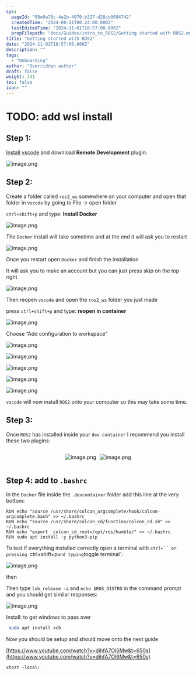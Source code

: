 ```yaml
---
sys:
  pageId: "89e0a78c-4e2b-4070-b327-d28cb0694742"
  createdTime: "2024-08-21T00:24:00.000Z"
  lastEditedTime: "2024-11-01T18:57:00.000Z"
  propFilepath: "docs/Guides/intro_to_ROS2/Getting started with ROS2.md"
title: "Getting started with ROS2"
date: "2024-11-01T18:57:00.000Z"
description: ""
tags:
  - "Onboarding"
author: "Overridden author"
draft: false
weight: 141
toc: false
icon: ""
---
```


# TODO: add wsl install

## Step 1:

[Install vscode](https://code.visualstudio.com/download) and download **Remote Development** plugin:

![image.png](https://prod-files-secure.s3.us-west-2.amazonaws.com/d518164a-d88e-44d1-a4ee-3adb3bd8bce0/efb52993-1881-4a40-b95e-6f020334f022/image.png?X-Amz-Algorithm=AWS4-HMAC-SHA256&X-Amz-Content-Sha256=UNSIGNED-PAYLOAD&X-Amz-Credential=ASIAZI2LB466TYVGLV4A%2F20250321%2Fus-west-2%2Fs3%2Faws4_request&X-Amz-Date=20250321T121421Z&X-Amz-Expires=3600&X-Amz-Security-Token=IQoJb3JpZ2luX2VjEEwaCXVzLXdlc3QtMiJIMEYCIQCzn5iDiJbo4Z2UTbHb4W970cc56T5rcTbdtOgeztFkaQIhAL08165oWYX1gZz8BN9CMbGqWxeFNx9MDoPFvOcbdxrzKogECKX%2F%2F%2F%2F%2F%2F%2F%2F%2F%2FwEQABoMNjM3NDIzMTgzODA1IgzmDzi05U%2FJlEdP3Y8q3APpfqnIWuBTFTa0rOrBGTJv6AVTANHZ6skl7zk%2FbLgzJ%2FemzJCjjfUGHYHIDdvFAwVE8pDoMu6osKYWMEEX9NPaOoojAq4yuGbIrlt7%2FI8ygPVsC2e78HW8VlKyrYvdXY%2FWYUkXdZswMEBcSSjg0cYdeINQ3MmbnMWLnzLlWi6Ak7Tx2Cc%2FQvQhS4gvph23DPnN7BI99M5E4EActXqm1F6rWw6EZMAV58hCST1ymJtrQ9aPCa%2BPnmPbbbpdun7cn%2FMb%2BgL9iNlfyOKGaODMQhUPZEa%2FtREp5LGwn8Ey0NLo7YBcoHGslY792Yex5wUknkj5yNQZeShJIhLCbZZbAcc%2BW%2Bey0pVJA41pkpYRUoxReSI4IQrSwAlHR96IT1na7pXTNvmLYEdfaK4OO%2B6KzIflivfcckPleRForx21v%2BGIq7a8bj1FMwBk6i4VvBhH6JE%2FJXzVK13NOYGi7%2FDQtz5cuJaGXIEwZUuXUZg4GXlzT2HyqwBQenOmuWfiZeNK%2FvP01s%2FcKQwySKYeqXzT%2BoybR1VxYOgE1I8C%2BHYXCWGVVZGU2tn%2FqTTFLBfeJLpF9BuYIjx7JTiQt%2BNDyxjqzIwoMzgfImxb2oPPXEzAr3FIfIPedYQYnTStIlwiIjDvmfW%2BBjqkAaWWl2GJn6rPyRQnEjNv2lnyFMRPDC3v%2FTdil8FogmnshR6PKXFkvhzwxbB97LG5vmPrT6BxSNpCXGiWPPVWf%2B8uNWTXLNNF87vMINmqUzxmy7T0P9OnMJiQVaOQM4ZXGOzuzs73mcil%2BUaS79DbjgjdbXnwv9QDh8sB10CGfrazDt3hweG%2BO0D3rumoYX7hpyDbPsisMpIZqh%2FZsTsL3p2XKGLJ&X-Amz-Signature=87071dcb9994ac05fcf11c426c206f58d198577a4c29f8f12323572c5e6486f8&X-Amz-SignedHeaders=host&x-id=GetObject)

## Step 2:

Create a folder called `ros2_ws` somewhere on your computer and open that folder in `vscode` by going to File → open folder 

`ctrl+shift+p` and type: **Install Docker**

![image.png](https://prod-files-secure.s3.us-west-2.amazonaws.com/d518164a-d88e-44d1-a4ee-3adb3bd8bce0/2269dc0e-1cd5-47ff-bceb-c04ad9b2eab0/image.png?X-Amz-Algorithm=AWS4-HMAC-SHA256&X-Amz-Content-Sha256=UNSIGNED-PAYLOAD&X-Amz-Credential=ASIAZI2LB466TYVGLV4A%2F20250321%2Fus-west-2%2Fs3%2Faws4_request&X-Amz-Date=20250321T121421Z&X-Amz-Expires=3600&X-Amz-Security-Token=IQoJb3JpZ2luX2VjEEwaCXVzLXdlc3QtMiJIMEYCIQCzn5iDiJbo4Z2UTbHb4W970cc56T5rcTbdtOgeztFkaQIhAL08165oWYX1gZz8BN9CMbGqWxeFNx9MDoPFvOcbdxrzKogECKX%2F%2F%2F%2F%2F%2F%2F%2F%2F%2FwEQABoMNjM3NDIzMTgzODA1IgzmDzi05U%2FJlEdP3Y8q3APpfqnIWuBTFTa0rOrBGTJv6AVTANHZ6skl7zk%2FbLgzJ%2FemzJCjjfUGHYHIDdvFAwVE8pDoMu6osKYWMEEX9NPaOoojAq4yuGbIrlt7%2FI8ygPVsC2e78HW8VlKyrYvdXY%2FWYUkXdZswMEBcSSjg0cYdeINQ3MmbnMWLnzLlWi6Ak7Tx2Cc%2FQvQhS4gvph23DPnN7BI99M5E4EActXqm1F6rWw6EZMAV58hCST1ymJtrQ9aPCa%2BPnmPbbbpdun7cn%2FMb%2BgL9iNlfyOKGaODMQhUPZEa%2FtREp5LGwn8Ey0NLo7YBcoHGslY792Yex5wUknkj5yNQZeShJIhLCbZZbAcc%2BW%2Bey0pVJA41pkpYRUoxReSI4IQrSwAlHR96IT1na7pXTNvmLYEdfaK4OO%2B6KzIflivfcckPleRForx21v%2BGIq7a8bj1FMwBk6i4VvBhH6JE%2FJXzVK13NOYGi7%2FDQtz5cuJaGXIEwZUuXUZg4GXlzT2HyqwBQenOmuWfiZeNK%2FvP01s%2FcKQwySKYeqXzT%2BoybR1VxYOgE1I8C%2BHYXCWGVVZGU2tn%2FqTTFLBfeJLpF9BuYIjx7JTiQt%2BNDyxjqzIwoMzgfImxb2oPPXEzAr3FIfIPedYQYnTStIlwiIjDvmfW%2BBjqkAaWWl2GJn6rPyRQnEjNv2lnyFMRPDC3v%2FTdil8FogmnshR6PKXFkvhzwxbB97LG5vmPrT6BxSNpCXGiWPPVWf%2B8uNWTXLNNF87vMINmqUzxmy7T0P9OnMJiQVaOQM4ZXGOzuzs73mcil%2BUaS79DbjgjdbXnwv9QDh8sB10CGfrazDt3hweG%2BO0D3rumoYX7hpyDbPsisMpIZqh%2FZsTsL3p2XKGLJ&X-Amz-Signature=541bad464b9b3c7223284014c5101a1e4825f87c752581128f2a76140342c5cf&X-Amz-SignedHeaders=host&x-id=GetObject)

The `Docker` install will take sometime and at the end it will ask you to restart

![image.png](https://prod-files-secure.s3.us-west-2.amazonaws.com/d518164a-d88e-44d1-a4ee-3adb3bd8bce0/ed233f78-be33-4b1f-b89c-9c346c0e961e/image.png?X-Amz-Algorithm=AWS4-HMAC-SHA256&X-Amz-Content-Sha256=UNSIGNED-PAYLOAD&X-Amz-Credential=ASIAZI2LB466TYVGLV4A%2F20250321%2Fus-west-2%2Fs3%2Faws4_request&X-Amz-Date=20250321T121421Z&X-Amz-Expires=3600&X-Amz-Security-Token=IQoJb3JpZ2luX2VjEEwaCXVzLXdlc3QtMiJIMEYCIQCzn5iDiJbo4Z2UTbHb4W970cc56T5rcTbdtOgeztFkaQIhAL08165oWYX1gZz8BN9CMbGqWxeFNx9MDoPFvOcbdxrzKogECKX%2F%2F%2F%2F%2F%2F%2F%2F%2F%2FwEQABoMNjM3NDIzMTgzODA1IgzmDzi05U%2FJlEdP3Y8q3APpfqnIWuBTFTa0rOrBGTJv6AVTANHZ6skl7zk%2FbLgzJ%2FemzJCjjfUGHYHIDdvFAwVE8pDoMu6osKYWMEEX9NPaOoojAq4yuGbIrlt7%2FI8ygPVsC2e78HW8VlKyrYvdXY%2FWYUkXdZswMEBcSSjg0cYdeINQ3MmbnMWLnzLlWi6Ak7Tx2Cc%2FQvQhS4gvph23DPnN7BI99M5E4EActXqm1F6rWw6EZMAV58hCST1ymJtrQ9aPCa%2BPnmPbbbpdun7cn%2FMb%2BgL9iNlfyOKGaODMQhUPZEa%2FtREp5LGwn8Ey0NLo7YBcoHGslY792Yex5wUknkj5yNQZeShJIhLCbZZbAcc%2BW%2Bey0pVJA41pkpYRUoxReSI4IQrSwAlHR96IT1na7pXTNvmLYEdfaK4OO%2B6KzIflivfcckPleRForx21v%2BGIq7a8bj1FMwBk6i4VvBhH6JE%2FJXzVK13NOYGi7%2FDQtz5cuJaGXIEwZUuXUZg4GXlzT2HyqwBQenOmuWfiZeNK%2FvP01s%2FcKQwySKYeqXzT%2BoybR1VxYOgE1I8C%2BHYXCWGVVZGU2tn%2FqTTFLBfeJLpF9BuYIjx7JTiQt%2BNDyxjqzIwoMzgfImxb2oPPXEzAr3FIfIPedYQYnTStIlwiIjDvmfW%2BBjqkAaWWl2GJn6rPyRQnEjNv2lnyFMRPDC3v%2FTdil8FogmnshR6PKXFkvhzwxbB97LG5vmPrT6BxSNpCXGiWPPVWf%2B8uNWTXLNNF87vMINmqUzxmy7T0P9OnMJiQVaOQM4ZXGOzuzs73mcil%2BUaS79DbjgjdbXnwv9QDh8sB10CGfrazDt3hweG%2BO0D3rumoYX7hpyDbPsisMpIZqh%2FZsTsL3p2XKGLJ&X-Amz-Signature=5a629749082286ecd48880c613c51d60e920d2c4d60f5b94aef65f93c0afd699&X-Amz-SignedHeaders=host&x-id=GetObject)

Once you restart open `Docker` and finish the installation

It will ask you to make an account but you can just press skip on the top right

![image.png](https://prod-files-secure.s3.us-west-2.amazonaws.com/d518164a-d88e-44d1-a4ee-3adb3bd8bce0/21010ad9-1659-4fd9-9f59-9932a09b2a3d/image.png?X-Amz-Algorithm=AWS4-HMAC-SHA256&X-Amz-Content-Sha256=UNSIGNED-PAYLOAD&X-Amz-Credential=ASIAZI2LB466TYVGLV4A%2F20250321%2Fus-west-2%2Fs3%2Faws4_request&X-Amz-Date=20250321T121421Z&X-Amz-Expires=3600&X-Amz-Security-Token=IQoJb3JpZ2luX2VjEEwaCXVzLXdlc3QtMiJIMEYCIQCzn5iDiJbo4Z2UTbHb4W970cc56T5rcTbdtOgeztFkaQIhAL08165oWYX1gZz8BN9CMbGqWxeFNx9MDoPFvOcbdxrzKogECKX%2F%2F%2F%2F%2F%2F%2F%2F%2F%2FwEQABoMNjM3NDIzMTgzODA1IgzmDzi05U%2FJlEdP3Y8q3APpfqnIWuBTFTa0rOrBGTJv6AVTANHZ6skl7zk%2FbLgzJ%2FemzJCjjfUGHYHIDdvFAwVE8pDoMu6osKYWMEEX9NPaOoojAq4yuGbIrlt7%2FI8ygPVsC2e78HW8VlKyrYvdXY%2FWYUkXdZswMEBcSSjg0cYdeINQ3MmbnMWLnzLlWi6Ak7Tx2Cc%2FQvQhS4gvph23DPnN7BI99M5E4EActXqm1F6rWw6EZMAV58hCST1ymJtrQ9aPCa%2BPnmPbbbpdun7cn%2FMb%2BgL9iNlfyOKGaODMQhUPZEa%2FtREp5LGwn8Ey0NLo7YBcoHGslY792Yex5wUknkj5yNQZeShJIhLCbZZbAcc%2BW%2Bey0pVJA41pkpYRUoxReSI4IQrSwAlHR96IT1na7pXTNvmLYEdfaK4OO%2B6KzIflivfcckPleRForx21v%2BGIq7a8bj1FMwBk6i4VvBhH6JE%2FJXzVK13NOYGi7%2FDQtz5cuJaGXIEwZUuXUZg4GXlzT2HyqwBQenOmuWfiZeNK%2FvP01s%2FcKQwySKYeqXzT%2BoybR1VxYOgE1I8C%2BHYXCWGVVZGU2tn%2FqTTFLBfeJLpF9BuYIjx7JTiQt%2BNDyxjqzIwoMzgfImxb2oPPXEzAr3FIfIPedYQYnTStIlwiIjDvmfW%2BBjqkAaWWl2GJn6rPyRQnEjNv2lnyFMRPDC3v%2FTdil8FogmnshR6PKXFkvhzwxbB97LG5vmPrT6BxSNpCXGiWPPVWf%2B8uNWTXLNNF87vMINmqUzxmy7T0P9OnMJiQVaOQM4ZXGOzuzs73mcil%2BUaS79DbjgjdbXnwv9QDh8sB10CGfrazDt3hweG%2BO0D3rumoYX7hpyDbPsisMpIZqh%2FZsTsL3p2XKGLJ&X-Amz-Signature=2e338b5b84f5b9acca3bbc1601fecc301f0f76425e2c70c45a719b0f653cd34a&X-Amz-SignedHeaders=host&x-id=GetObject)

Then reopen `vscode` and open the `ros2_ws` folder you just made

press `ctrl+shift+p` and type: **reopen in container**

![image.png](https://prod-files-secure.s3.us-west-2.amazonaws.com/d518164a-d88e-44d1-a4ee-3adb3bd8bce0/4e93b8c2-41ad-488c-8095-c74205196118/image.png?X-Amz-Algorithm=AWS4-HMAC-SHA256&X-Amz-Content-Sha256=UNSIGNED-PAYLOAD&X-Amz-Credential=ASIAZI2LB466TYVGLV4A%2F20250321%2Fus-west-2%2Fs3%2Faws4_request&X-Amz-Date=20250321T121421Z&X-Amz-Expires=3600&X-Amz-Security-Token=IQoJb3JpZ2luX2VjEEwaCXVzLXdlc3QtMiJIMEYCIQCzn5iDiJbo4Z2UTbHb4W970cc56T5rcTbdtOgeztFkaQIhAL08165oWYX1gZz8BN9CMbGqWxeFNx9MDoPFvOcbdxrzKogECKX%2F%2F%2F%2F%2F%2F%2F%2F%2F%2FwEQABoMNjM3NDIzMTgzODA1IgzmDzi05U%2FJlEdP3Y8q3APpfqnIWuBTFTa0rOrBGTJv6AVTANHZ6skl7zk%2FbLgzJ%2FemzJCjjfUGHYHIDdvFAwVE8pDoMu6osKYWMEEX9NPaOoojAq4yuGbIrlt7%2FI8ygPVsC2e78HW8VlKyrYvdXY%2FWYUkXdZswMEBcSSjg0cYdeINQ3MmbnMWLnzLlWi6Ak7Tx2Cc%2FQvQhS4gvph23DPnN7BI99M5E4EActXqm1F6rWw6EZMAV58hCST1ymJtrQ9aPCa%2BPnmPbbbpdun7cn%2FMb%2BgL9iNlfyOKGaODMQhUPZEa%2FtREp5LGwn8Ey0NLo7YBcoHGslY792Yex5wUknkj5yNQZeShJIhLCbZZbAcc%2BW%2Bey0pVJA41pkpYRUoxReSI4IQrSwAlHR96IT1na7pXTNvmLYEdfaK4OO%2B6KzIflivfcckPleRForx21v%2BGIq7a8bj1FMwBk6i4VvBhH6JE%2FJXzVK13NOYGi7%2FDQtz5cuJaGXIEwZUuXUZg4GXlzT2HyqwBQenOmuWfiZeNK%2FvP01s%2FcKQwySKYeqXzT%2BoybR1VxYOgE1I8C%2BHYXCWGVVZGU2tn%2FqTTFLBfeJLpF9BuYIjx7JTiQt%2BNDyxjqzIwoMzgfImxb2oPPXEzAr3FIfIPedYQYnTStIlwiIjDvmfW%2BBjqkAaWWl2GJn6rPyRQnEjNv2lnyFMRPDC3v%2FTdil8FogmnshR6PKXFkvhzwxbB97LG5vmPrT6BxSNpCXGiWPPVWf%2B8uNWTXLNNF87vMINmqUzxmy7T0P9OnMJiQVaOQM4ZXGOzuzs73mcil%2BUaS79DbjgjdbXnwv9QDh8sB10CGfrazDt3hweG%2BO0D3rumoYX7hpyDbPsisMpIZqh%2FZsTsL3p2XKGLJ&X-Amz-Signature=a85195f46ba947783df6f2a40954f945f12d6f6cb6ac462ee2a5f0374bb9e320&X-Amz-SignedHeaders=host&x-id=GetObject)

Choose “Add configuration to workspace”

![image.png](https://prod-files-secure.s3.us-west-2.amazonaws.com/d518164a-d88e-44d1-a4ee-3adb3bd8bce0/9560b282-5060-4989-ba37-97e7b2c22476/image.png?X-Amz-Algorithm=AWS4-HMAC-SHA256&X-Amz-Content-Sha256=UNSIGNED-PAYLOAD&X-Amz-Credential=ASIAZI2LB466TYVGLV4A%2F20250321%2Fus-west-2%2Fs3%2Faws4_request&X-Amz-Date=20250321T121421Z&X-Amz-Expires=3600&X-Amz-Security-Token=IQoJb3JpZ2luX2VjEEwaCXVzLXdlc3QtMiJIMEYCIQCzn5iDiJbo4Z2UTbHb4W970cc56T5rcTbdtOgeztFkaQIhAL08165oWYX1gZz8BN9CMbGqWxeFNx9MDoPFvOcbdxrzKogECKX%2F%2F%2F%2F%2F%2F%2F%2F%2F%2FwEQABoMNjM3NDIzMTgzODA1IgzmDzi05U%2FJlEdP3Y8q3APpfqnIWuBTFTa0rOrBGTJv6AVTANHZ6skl7zk%2FbLgzJ%2FemzJCjjfUGHYHIDdvFAwVE8pDoMu6osKYWMEEX9NPaOoojAq4yuGbIrlt7%2FI8ygPVsC2e78HW8VlKyrYvdXY%2FWYUkXdZswMEBcSSjg0cYdeINQ3MmbnMWLnzLlWi6Ak7Tx2Cc%2FQvQhS4gvph23DPnN7BI99M5E4EActXqm1F6rWw6EZMAV58hCST1ymJtrQ9aPCa%2BPnmPbbbpdun7cn%2FMb%2BgL9iNlfyOKGaODMQhUPZEa%2FtREp5LGwn8Ey0NLo7YBcoHGslY792Yex5wUknkj5yNQZeShJIhLCbZZbAcc%2BW%2Bey0pVJA41pkpYRUoxReSI4IQrSwAlHR96IT1na7pXTNvmLYEdfaK4OO%2B6KzIflivfcckPleRForx21v%2BGIq7a8bj1FMwBk6i4VvBhH6JE%2FJXzVK13NOYGi7%2FDQtz5cuJaGXIEwZUuXUZg4GXlzT2HyqwBQenOmuWfiZeNK%2FvP01s%2FcKQwySKYeqXzT%2BoybR1VxYOgE1I8C%2BHYXCWGVVZGU2tn%2FqTTFLBfeJLpF9BuYIjx7JTiQt%2BNDyxjqzIwoMzgfImxb2oPPXEzAr3FIfIPedYQYnTStIlwiIjDvmfW%2BBjqkAaWWl2GJn6rPyRQnEjNv2lnyFMRPDC3v%2FTdil8FogmnshR6PKXFkvhzwxbB97LG5vmPrT6BxSNpCXGiWPPVWf%2B8uNWTXLNNF87vMINmqUzxmy7T0P9OnMJiQVaOQM4ZXGOzuzs73mcil%2BUaS79DbjgjdbXnwv9QDh8sB10CGfrazDt3hweG%2BO0D3rumoYX7hpyDbPsisMpIZqh%2FZsTsL3p2XKGLJ&X-Amz-Signature=4cf59331ab24f450db1090ed39b8240374e617d743559922f965148a5ad25a7d&X-Amz-SignedHeaders=host&x-id=GetObject)

![image.png](https://prod-files-secure.s3.us-west-2.amazonaws.com/d518164a-d88e-44d1-a4ee-3adb3bd8bce0/2ee63f81-886b-48e8-a553-dc6e5eac99e4/image.png?X-Amz-Algorithm=AWS4-HMAC-SHA256&X-Amz-Content-Sha256=UNSIGNED-PAYLOAD&X-Amz-Credential=ASIAZI2LB466TYVGLV4A%2F20250321%2Fus-west-2%2Fs3%2Faws4_request&X-Amz-Date=20250321T121421Z&X-Amz-Expires=3600&X-Amz-Security-Token=IQoJb3JpZ2luX2VjEEwaCXVzLXdlc3QtMiJIMEYCIQCzn5iDiJbo4Z2UTbHb4W970cc56T5rcTbdtOgeztFkaQIhAL08165oWYX1gZz8BN9CMbGqWxeFNx9MDoPFvOcbdxrzKogECKX%2F%2F%2F%2F%2F%2F%2F%2F%2F%2FwEQABoMNjM3NDIzMTgzODA1IgzmDzi05U%2FJlEdP3Y8q3APpfqnIWuBTFTa0rOrBGTJv6AVTANHZ6skl7zk%2FbLgzJ%2FemzJCjjfUGHYHIDdvFAwVE8pDoMu6osKYWMEEX9NPaOoojAq4yuGbIrlt7%2FI8ygPVsC2e78HW8VlKyrYvdXY%2FWYUkXdZswMEBcSSjg0cYdeINQ3MmbnMWLnzLlWi6Ak7Tx2Cc%2FQvQhS4gvph23DPnN7BI99M5E4EActXqm1F6rWw6EZMAV58hCST1ymJtrQ9aPCa%2BPnmPbbbpdun7cn%2FMb%2BgL9iNlfyOKGaODMQhUPZEa%2FtREp5LGwn8Ey0NLo7YBcoHGslY792Yex5wUknkj5yNQZeShJIhLCbZZbAcc%2BW%2Bey0pVJA41pkpYRUoxReSI4IQrSwAlHR96IT1na7pXTNvmLYEdfaK4OO%2B6KzIflivfcckPleRForx21v%2BGIq7a8bj1FMwBk6i4VvBhH6JE%2FJXzVK13NOYGi7%2FDQtz5cuJaGXIEwZUuXUZg4GXlzT2HyqwBQenOmuWfiZeNK%2FvP01s%2FcKQwySKYeqXzT%2BoybR1VxYOgE1I8C%2BHYXCWGVVZGU2tn%2FqTTFLBfeJLpF9BuYIjx7JTiQt%2BNDyxjqzIwoMzgfImxb2oPPXEzAr3FIfIPedYQYnTStIlwiIjDvmfW%2BBjqkAaWWl2GJn6rPyRQnEjNv2lnyFMRPDC3v%2FTdil8FogmnshR6PKXFkvhzwxbB97LG5vmPrT6BxSNpCXGiWPPVWf%2B8uNWTXLNNF87vMINmqUzxmy7T0P9OnMJiQVaOQM4ZXGOzuzs73mcil%2BUaS79DbjgjdbXnwv9QDh8sB10CGfrazDt3hweG%2BO0D3rumoYX7hpyDbPsisMpIZqh%2FZsTsL3p2XKGLJ&X-Amz-Signature=23800225b213c4677414701dd06c27e2b04fb88e8303e036c2a4d0feadd5b360&X-Amz-SignedHeaders=host&x-id=GetObject)

![image.png](https://prod-files-secure.s3.us-west-2.amazonaws.com/d518164a-d88e-44d1-a4ee-3adb3bd8bce0/ae1580b2-b048-407e-aed9-b584224a7a04/image.png?X-Amz-Algorithm=AWS4-HMAC-SHA256&X-Amz-Content-Sha256=UNSIGNED-PAYLOAD&X-Amz-Credential=ASIAZI2LB466TYVGLV4A%2F20250321%2Fus-west-2%2Fs3%2Faws4_request&X-Amz-Date=20250321T121421Z&X-Amz-Expires=3600&X-Amz-Security-Token=IQoJb3JpZ2luX2VjEEwaCXVzLXdlc3QtMiJIMEYCIQCzn5iDiJbo4Z2UTbHb4W970cc56T5rcTbdtOgeztFkaQIhAL08165oWYX1gZz8BN9CMbGqWxeFNx9MDoPFvOcbdxrzKogECKX%2F%2F%2F%2F%2F%2F%2F%2F%2F%2FwEQABoMNjM3NDIzMTgzODA1IgzmDzi05U%2FJlEdP3Y8q3APpfqnIWuBTFTa0rOrBGTJv6AVTANHZ6skl7zk%2FbLgzJ%2FemzJCjjfUGHYHIDdvFAwVE8pDoMu6osKYWMEEX9NPaOoojAq4yuGbIrlt7%2FI8ygPVsC2e78HW8VlKyrYvdXY%2FWYUkXdZswMEBcSSjg0cYdeINQ3MmbnMWLnzLlWi6Ak7Tx2Cc%2FQvQhS4gvph23DPnN7BI99M5E4EActXqm1F6rWw6EZMAV58hCST1ymJtrQ9aPCa%2BPnmPbbbpdun7cn%2FMb%2BgL9iNlfyOKGaODMQhUPZEa%2FtREp5LGwn8Ey0NLo7YBcoHGslY792Yex5wUknkj5yNQZeShJIhLCbZZbAcc%2BW%2Bey0pVJA41pkpYRUoxReSI4IQrSwAlHR96IT1na7pXTNvmLYEdfaK4OO%2B6KzIflivfcckPleRForx21v%2BGIq7a8bj1FMwBk6i4VvBhH6JE%2FJXzVK13NOYGi7%2FDQtz5cuJaGXIEwZUuXUZg4GXlzT2HyqwBQenOmuWfiZeNK%2FvP01s%2FcKQwySKYeqXzT%2BoybR1VxYOgE1I8C%2BHYXCWGVVZGU2tn%2FqTTFLBfeJLpF9BuYIjx7JTiQt%2BNDyxjqzIwoMzgfImxb2oPPXEzAr3FIfIPedYQYnTStIlwiIjDvmfW%2BBjqkAaWWl2GJn6rPyRQnEjNv2lnyFMRPDC3v%2FTdil8FogmnshR6PKXFkvhzwxbB97LG5vmPrT6BxSNpCXGiWPPVWf%2B8uNWTXLNNF87vMINmqUzxmy7T0P9OnMJiQVaOQM4ZXGOzuzs73mcil%2BUaS79DbjgjdbXnwv9QDh8sB10CGfrazDt3hweG%2BO0D3rumoYX7hpyDbPsisMpIZqh%2FZsTsL3p2XKGLJ&X-Amz-Signature=e9b7accd0c4b1484c5c9b3c5289f45e573a1b82b774cfdc2c483f7024643e08f&X-Amz-SignedHeaders=host&x-id=GetObject)

![image.png](https://prod-files-secure.s3.us-west-2.amazonaws.com/d518164a-d88e-44d1-a4ee-3adb3bd8bce0/53255b28-f75e-430f-b9e3-c0ac8577e42b/image.png?X-Amz-Algorithm=AWS4-HMAC-SHA256&X-Amz-Content-Sha256=UNSIGNED-PAYLOAD&X-Amz-Credential=ASIAZI2LB466TYVGLV4A%2F20250321%2Fus-west-2%2Fs3%2Faws4_request&X-Amz-Date=20250321T121421Z&X-Amz-Expires=3600&X-Amz-Security-Token=IQoJb3JpZ2luX2VjEEwaCXVzLXdlc3QtMiJIMEYCIQCzn5iDiJbo4Z2UTbHb4W970cc56T5rcTbdtOgeztFkaQIhAL08165oWYX1gZz8BN9CMbGqWxeFNx9MDoPFvOcbdxrzKogECKX%2F%2F%2F%2F%2F%2F%2F%2F%2F%2FwEQABoMNjM3NDIzMTgzODA1IgzmDzi05U%2FJlEdP3Y8q3APpfqnIWuBTFTa0rOrBGTJv6AVTANHZ6skl7zk%2FbLgzJ%2FemzJCjjfUGHYHIDdvFAwVE8pDoMu6osKYWMEEX9NPaOoojAq4yuGbIrlt7%2FI8ygPVsC2e78HW8VlKyrYvdXY%2FWYUkXdZswMEBcSSjg0cYdeINQ3MmbnMWLnzLlWi6Ak7Tx2Cc%2FQvQhS4gvph23DPnN7BI99M5E4EActXqm1F6rWw6EZMAV58hCST1ymJtrQ9aPCa%2BPnmPbbbpdun7cn%2FMb%2BgL9iNlfyOKGaODMQhUPZEa%2FtREp5LGwn8Ey0NLo7YBcoHGslY792Yex5wUknkj5yNQZeShJIhLCbZZbAcc%2BW%2Bey0pVJA41pkpYRUoxReSI4IQrSwAlHR96IT1na7pXTNvmLYEdfaK4OO%2B6KzIflivfcckPleRForx21v%2BGIq7a8bj1FMwBk6i4VvBhH6JE%2FJXzVK13NOYGi7%2FDQtz5cuJaGXIEwZUuXUZg4GXlzT2HyqwBQenOmuWfiZeNK%2FvP01s%2FcKQwySKYeqXzT%2BoybR1VxYOgE1I8C%2BHYXCWGVVZGU2tn%2FqTTFLBfeJLpF9BuYIjx7JTiQt%2BNDyxjqzIwoMzgfImxb2oPPXEzAr3FIfIPedYQYnTStIlwiIjDvmfW%2BBjqkAaWWl2GJn6rPyRQnEjNv2lnyFMRPDC3v%2FTdil8FogmnshR6PKXFkvhzwxbB97LG5vmPrT6BxSNpCXGiWPPVWf%2B8uNWTXLNNF87vMINmqUzxmy7T0P9OnMJiQVaOQM4ZXGOzuzs73mcil%2BUaS79DbjgjdbXnwv9QDh8sB10CGfrazDt3hweG%2BO0D3rumoYX7hpyDbPsisMpIZqh%2FZsTsL3p2XKGLJ&X-Amz-Signature=91ef9bc6d694f78e5d4f7da69b37462600da0ba7cd89b218d1b735c7ae73c6c3&X-Amz-SignedHeaders=host&x-id=GetObject)

![image.png](https://prod-files-secure.s3.us-west-2.amazonaws.com/d518164a-d88e-44d1-a4ee-3adb3bd8bce0/7c562767-5af9-4ffb-97d1-327bcdf4ee00/image.png?X-Amz-Algorithm=AWS4-HMAC-SHA256&X-Amz-Content-Sha256=UNSIGNED-PAYLOAD&X-Amz-Credential=ASIAZI2LB466TYVGLV4A%2F20250321%2Fus-west-2%2Fs3%2Faws4_request&X-Amz-Date=20250321T121421Z&X-Amz-Expires=3600&X-Amz-Security-Token=IQoJb3JpZ2luX2VjEEwaCXVzLXdlc3QtMiJIMEYCIQCzn5iDiJbo4Z2UTbHb4W970cc56T5rcTbdtOgeztFkaQIhAL08165oWYX1gZz8BN9CMbGqWxeFNx9MDoPFvOcbdxrzKogECKX%2F%2F%2F%2F%2F%2F%2F%2F%2F%2FwEQABoMNjM3NDIzMTgzODA1IgzmDzi05U%2FJlEdP3Y8q3APpfqnIWuBTFTa0rOrBGTJv6AVTANHZ6skl7zk%2FbLgzJ%2FemzJCjjfUGHYHIDdvFAwVE8pDoMu6osKYWMEEX9NPaOoojAq4yuGbIrlt7%2FI8ygPVsC2e78HW8VlKyrYvdXY%2FWYUkXdZswMEBcSSjg0cYdeINQ3MmbnMWLnzLlWi6Ak7Tx2Cc%2FQvQhS4gvph23DPnN7BI99M5E4EActXqm1F6rWw6EZMAV58hCST1ymJtrQ9aPCa%2BPnmPbbbpdun7cn%2FMb%2BgL9iNlfyOKGaODMQhUPZEa%2FtREp5LGwn8Ey0NLo7YBcoHGslY792Yex5wUknkj5yNQZeShJIhLCbZZbAcc%2BW%2Bey0pVJA41pkpYRUoxReSI4IQrSwAlHR96IT1na7pXTNvmLYEdfaK4OO%2B6KzIflivfcckPleRForx21v%2BGIq7a8bj1FMwBk6i4VvBhH6JE%2FJXzVK13NOYGi7%2FDQtz5cuJaGXIEwZUuXUZg4GXlzT2HyqwBQenOmuWfiZeNK%2FvP01s%2FcKQwySKYeqXzT%2BoybR1VxYOgE1I8C%2BHYXCWGVVZGU2tn%2FqTTFLBfeJLpF9BuYIjx7JTiQt%2BNDyxjqzIwoMzgfImxb2oPPXEzAr3FIfIPedYQYnTStIlwiIjDvmfW%2BBjqkAaWWl2GJn6rPyRQnEjNv2lnyFMRPDC3v%2FTdil8FogmnshR6PKXFkvhzwxbB97LG5vmPrT6BxSNpCXGiWPPVWf%2B8uNWTXLNNF87vMINmqUzxmy7T0P9OnMJiQVaOQM4ZXGOzuzs73mcil%2BUaS79DbjgjdbXnwv9QDh8sB10CGfrazDt3hweG%2BO0D3rumoYX7hpyDbPsisMpIZqh%2FZsTsL3p2XKGLJ&X-Amz-Signature=a5cc4f4f7248e81223fbadfb053a3e733d6f2a40f3ef65d70eed652032551594&X-Amz-SignedHeaders=host&x-id=GetObject)

`vscode` will now install `ROS2` onto your computer so this may take some time.

## Step 3:

Once `ROS2` has installed inside your `dev-container` I recommend you install these two plugins:

<div style="display: flex;flex-direction: row; column-gap:10px; max-width: 630px;justify-content: center;">
<div>

![image.png](https://prod-files-secure.s3.us-west-2.amazonaws.com/d518164a-d88e-44d1-a4ee-3adb3bd8bce0/3fc3d550-5a54-4ba1-ba6b-faa01cdb7369/image.png?X-Amz-Algorithm=AWS4-HMAC-SHA256&X-Amz-Content-Sha256=UNSIGNED-PAYLOAD&X-Amz-Credential=ASIAZI2LB4666CPKXI3H%2F20250321%2Fus-west-2%2Fs3%2Faws4_request&X-Amz-Date=20250321T121423Z&X-Amz-Expires=3600&X-Amz-Security-Token=IQoJb3JpZ2luX2VjEEwaCXVzLXdlc3QtMiJGMEQCIDER8okLQOAWIEIxM8Jt7%2FD19xgJapNEGZ82kCNypFlgAiAkIPh1xofvJsc1%2FsCdWAT3Ugu1NqDp90u8Ux79swLn%2ByqIBAik%2F%2F%2F%2F%2F%2F%2F%2F%2F%2F8BEAAaDDYzNzQyMzE4MzgwNSIMv1lxWxK8Nt0qxmP3KtwDpX5CxfgHI0GMbV06C6Pt7M%2B5kzZ1TzWN5MJgWOGud0Ti0tiNdvhz%2Bo1Dhp%2FElZYBfVFSZjOHXUbkGSBxWj4tvi2L7VpjNWKmkZpQeU0gho5fTrFU3ALZqP91%2BCquwvTRxMSKgqhN2KnHxYrtLIhzK4b9MJ1RNRbpFDGOM0kSMvI00Wa8vkQOlq%2B3BUaWHaA0Zgpw%2B8Br1%2BzoLnrB7II6ez9d3KN8HUDRAe2s9VUcXx8lLBYwScm38ENiM8RFZgdkFVjl%2BBtOM%2F9wq2%2Fh8OyM0c6H6g9umqXDe4Yk8Be%2F92TOyBS5b0vC8V1ebJfGxgpindy%2BVurfsOXqI%2FeYhqz0ZqTdGHKw02vE1EmqC5ZWNAyZhKy0iVz0s2k3hat%2FaoYQnz2wo1dJoeQC%2BLt3IEJ5mCnKl7qZAa91XJ%2FTTBmvQ0FaCOVm6dNhHrqx%2BTUJlUN9lEtFxi4kzF4VqRI%2FgsRXcrUNUA7DwbLhf7exyQrS%2FcsgOYXDIxXYIE5TEaJcHDoTeEiZFpmwSUk%2FvKv%2FkmPky24ndm3hiFBPwaG%2B8uwRY7apKR5B23l%2FnpnOqh3LY0u0dt%2FwIb9mkqoSOvR0dXAvjStCmoexWUoZGhKhSoLdejNKJBfMHfczAhhfn38wupn1vgY6pgEMnfdjTrVKIE8UR1YDwidWLQZHfkn0ujubvaH0yRrt%2FCw259EspV1MozzuCKfr9ukiX4U0IEyl3y2kTBSMnL7sOofZMwuVadWZCrJyX50dCj7NPP57yq5H84PAgY8LWO21RAjM%2BE7zEwrrzMx5y54PaKnx3EHYyMty9BxNI7Iwtwn5Te1KNZVOc06Mm%2B5n0%2FBH65vNL6tw%2FGzt6eHKd%2FldGxpbE1DW&X-Amz-Signature=b81d5cd72f380c66e07457d739731154ed4b14e0988252b8b6a85e3e4851e699&X-Amz-SignedHeaders=host&x-id=GetObject)

</div>
<div>

![image.png](https://prod-files-secure.s3.us-west-2.amazonaws.com/d518164a-d88e-44d1-a4ee-3adb3bd8bce0/d994cc66-13c2-4093-a5a3-f84cf4601a82/image.png?X-Amz-Algorithm=AWS4-HMAC-SHA256&X-Amz-Content-Sha256=UNSIGNED-PAYLOAD&X-Amz-Credential=ASIAZI2LB466RZ4RJXIU%2F20250321%2Fus-west-2%2Fs3%2Faws4_request&X-Amz-Date=20250321T121428Z&X-Amz-Expires=3600&X-Amz-Security-Token=IQoJb3JpZ2luX2VjEEwaCXVzLXdlc3QtMiJGMEQCIBk5YkMao6EeiFT0LvCRETJPjHDDkRVWt1j%2BSMwICUotAiAYPnnQkV6ScO4DtyZ1KsBCOPw8WfiqvTWjTPLyvLgtRiqIBAil%2F%2F%2F%2F%2F%2F%2F%2F%2F%2F8BEAAaDDYzNzQyMzE4MzgwNSIMj%2BimGydwl7V02ocIKtwDJf0kgKxiqOuXaRbnGfo7o1Fv4wFc3MQypszBBKzTNAarpRXYEY309LrF%2F0IDaZk0WajbESRZwNFqLvhJ%2FYdl1CeDQvzTFijf%2BTLfBr%2BJgd%2FT0Brle5zsljBFIfVbnF2zEhRRb%2BIOcZ3p8aMfmnU%2BEbqwvhivbS34gwK5NrDz3zX0DLtBDfmUDWieBRUqwKBHYaxufJ2PwDBsZiFb5ndvMbEs5fIIJipZtuRyNLIG0Y3ReX0jsX11e3y%2BZ5IS1Dfxhhr5GgPb8LdE8PZDVF%2BftoHjSBbPnG71jb9CSL6P5HZ8EhPoap8nnFK6S1xFDluK5juAoLn163JJGX6c1PMMf9v9PuVGkUeJnfaLfqaBxjTrBT%2BmMzIDlwM1x%2BRd42o0l5oTf%2Bpsw6N6RL7EY7b4fUWL2PXmBrGA9pfQsAX4F2xlZN%2FWoSXDcIu98aBSzwVy6sJ2GzHl3ywlKA4s97R69jLhoeQkIE4BUDiQ1kBzVcF1d3hNg7S3JIt50w%2BFWUlDfZxq9DAUxldOJc%2B6K9x18w45izKsDvd%2Bbd1E4SS4LKvIru7eLgW5TOWvDbevZhv4x2NL%2FkNcsiG7%2FXiq4AgEa5wnDhMhbBhmC63P4QKbdmAsCakKfzDi%2Bh%2FJqywwgpv1vgY6pgH%2BAh3Iuu8aaaEPho8dvL76zuY2GL5ouBwjgubRz0EfcRPxaATPj5Z%2FyMKVVfxStE7n%2Fo2%2BhlE2H3Vz2MKKM0Sp6tQORpJHWYZbeAlW8sWfAQ30MDiqLuE6kVNnFGEWQuUxVriUM%2FCzdr3F6mDo8aLuJwjfNhpTxK8HluBmfZ%2FUR%2BwgVRKlpYcrkdPTcKlgNKCg8OXZq7pEleK2gwlGh063xuz00YQ1&X-Amz-Signature=fd9243891e9e5417005c1be3711fb42ed4d5416b21a17b882e7c83e79e01ea07&X-Amz-SignedHeaders=host&x-id=GetObject)

</div>
</div>

## Step 4: add to `.bashrc`

In the `Docker` file inside the `.devcontainer` folder add this line at the very bottom: 

```docker
RUN echo "source /usr/share/colcon_argcomplete/hook/colcon-argcomplete.bash" >> ~/.bashrc
RUN echo "source /usr/share/colcon_cd/function/colcon_cd.sh" >> ~/.bashrc
RUN echo "export _colcon_cd_root=/opt/ros/humble/" >> ~/.bashrc
RUN sudo apt install -y python3-pip 
```

To test if everything installed correctly open a terminal with `ctrl+`` or pressing `ctrl+shift+p` and typing `toggle terminal`:

![image.png](https://prod-files-secure.s3.us-west-2.amazonaws.com/d518164a-d88e-44d1-a4ee-3adb3bd8bce0/6a4943d8-b04e-4c02-9a58-775f3384d1a5/image.png?X-Amz-Algorithm=AWS4-HMAC-SHA256&X-Amz-Content-Sha256=UNSIGNED-PAYLOAD&X-Amz-Credential=ASIAZI2LB466TYVGLV4A%2F20250321%2Fus-west-2%2Fs3%2Faws4_request&X-Amz-Date=20250321T121421Z&X-Amz-Expires=3600&X-Amz-Security-Token=IQoJb3JpZ2luX2VjEEwaCXVzLXdlc3QtMiJIMEYCIQCzn5iDiJbo4Z2UTbHb4W970cc56T5rcTbdtOgeztFkaQIhAL08165oWYX1gZz8BN9CMbGqWxeFNx9MDoPFvOcbdxrzKogECKX%2F%2F%2F%2F%2F%2F%2F%2F%2F%2FwEQABoMNjM3NDIzMTgzODA1IgzmDzi05U%2FJlEdP3Y8q3APpfqnIWuBTFTa0rOrBGTJv6AVTANHZ6skl7zk%2FbLgzJ%2FemzJCjjfUGHYHIDdvFAwVE8pDoMu6osKYWMEEX9NPaOoojAq4yuGbIrlt7%2FI8ygPVsC2e78HW8VlKyrYvdXY%2FWYUkXdZswMEBcSSjg0cYdeINQ3MmbnMWLnzLlWi6Ak7Tx2Cc%2FQvQhS4gvph23DPnN7BI99M5E4EActXqm1F6rWw6EZMAV58hCST1ymJtrQ9aPCa%2BPnmPbbbpdun7cn%2FMb%2BgL9iNlfyOKGaODMQhUPZEa%2FtREp5LGwn8Ey0NLo7YBcoHGslY792Yex5wUknkj5yNQZeShJIhLCbZZbAcc%2BW%2Bey0pVJA41pkpYRUoxReSI4IQrSwAlHR96IT1na7pXTNvmLYEdfaK4OO%2B6KzIflivfcckPleRForx21v%2BGIq7a8bj1FMwBk6i4VvBhH6JE%2FJXzVK13NOYGi7%2FDQtz5cuJaGXIEwZUuXUZg4GXlzT2HyqwBQenOmuWfiZeNK%2FvP01s%2FcKQwySKYeqXzT%2BoybR1VxYOgE1I8C%2BHYXCWGVVZGU2tn%2FqTTFLBfeJLpF9BuYIjx7JTiQt%2BNDyxjqzIwoMzgfImxb2oPPXEzAr3FIfIPedYQYnTStIlwiIjDvmfW%2BBjqkAaWWl2GJn6rPyRQnEjNv2lnyFMRPDC3v%2FTdil8FogmnshR6PKXFkvhzwxbB97LG5vmPrT6BxSNpCXGiWPPVWf%2B8uNWTXLNNF87vMINmqUzxmy7T0P9OnMJiQVaOQM4ZXGOzuzs73mcil%2BUaS79DbjgjdbXnwv9QDh8sB10CGfrazDt3hweG%2BO0D3rumoYX7hpyDbPsisMpIZqh%2FZsTsL3p2XKGLJ&X-Amz-Signature=420f2495ca30f92553113e56c614bb169bd13326a0dce8e1a08f5dd95dcd3c59&X-Amz-SignedHeaders=host&x-id=GetObject)

then 

Then type `lsb_release -a` and `echo $ROS_DISTRO` in the command prompt and you should get similar responses:

![image.png](https://prod-files-secure.s3.us-west-2.amazonaws.com/d518164a-d88e-44d1-a4ee-3adb3bd8bce0/3e635dec-a805-4e85-8b9e-d000e5b71a4e/image.png?X-Amz-Algorithm=AWS4-HMAC-SHA256&X-Amz-Content-Sha256=UNSIGNED-PAYLOAD&X-Amz-Credential=ASIAZI2LB466TYVGLV4A%2F20250321%2Fus-west-2%2Fs3%2Faws4_request&X-Amz-Date=20250321T121421Z&X-Amz-Expires=3600&X-Amz-Security-Token=IQoJb3JpZ2luX2VjEEwaCXVzLXdlc3QtMiJIMEYCIQCzn5iDiJbo4Z2UTbHb4W970cc56T5rcTbdtOgeztFkaQIhAL08165oWYX1gZz8BN9CMbGqWxeFNx9MDoPFvOcbdxrzKogECKX%2F%2F%2F%2F%2F%2F%2F%2F%2F%2FwEQABoMNjM3NDIzMTgzODA1IgzmDzi05U%2FJlEdP3Y8q3APpfqnIWuBTFTa0rOrBGTJv6AVTANHZ6skl7zk%2FbLgzJ%2FemzJCjjfUGHYHIDdvFAwVE8pDoMu6osKYWMEEX9NPaOoojAq4yuGbIrlt7%2FI8ygPVsC2e78HW8VlKyrYvdXY%2FWYUkXdZswMEBcSSjg0cYdeINQ3MmbnMWLnzLlWi6Ak7Tx2Cc%2FQvQhS4gvph23DPnN7BI99M5E4EActXqm1F6rWw6EZMAV58hCST1ymJtrQ9aPCa%2BPnmPbbbpdun7cn%2FMb%2BgL9iNlfyOKGaODMQhUPZEa%2FtREp5LGwn8Ey0NLo7YBcoHGslY792Yex5wUknkj5yNQZeShJIhLCbZZbAcc%2BW%2Bey0pVJA41pkpYRUoxReSI4IQrSwAlHR96IT1na7pXTNvmLYEdfaK4OO%2B6KzIflivfcckPleRForx21v%2BGIq7a8bj1FMwBk6i4VvBhH6JE%2FJXzVK13NOYGi7%2FDQtz5cuJaGXIEwZUuXUZg4GXlzT2HyqwBQenOmuWfiZeNK%2FvP01s%2FcKQwySKYeqXzT%2BoybR1VxYOgE1I8C%2BHYXCWGVVZGU2tn%2FqTTFLBfeJLpF9BuYIjx7JTiQt%2BNDyxjqzIwoMzgfImxb2oPPXEzAr3FIfIPedYQYnTStIlwiIjDvmfW%2BBjqkAaWWl2GJn6rPyRQnEjNv2lnyFMRPDC3v%2FTdil8FogmnshR6PKXFkvhzwxbB97LG5vmPrT6BxSNpCXGiWPPVWf%2B8uNWTXLNNF87vMINmqUzxmy7T0P9OnMJiQVaOQM4ZXGOzuzs73mcil%2BUaS79DbjgjdbXnwv9QDh8sB10CGfrazDt3hweG%2BO0D3rumoYX7hpyDbPsisMpIZqh%2FZsTsL3p2XKGLJ&X-Amz-Signature=9e19e3f800c2336dbf696c5302424e15265a4e1287b3642c1e8ad55685c1ee36&X-Amz-SignedHeaders=host&x-id=GetObject)

Install:  to get windows to pass over

```bash
 sudo apt install xcb
```

Now you should be setup and should move onto the next guide 

[https://www.youtube.com/watch?v=dihfA7Ol6Mw&t=650s](https://www.youtube.com/watch?v=dihfA7Ol6Mw&t=650s)

```python
xhost +local:
```
